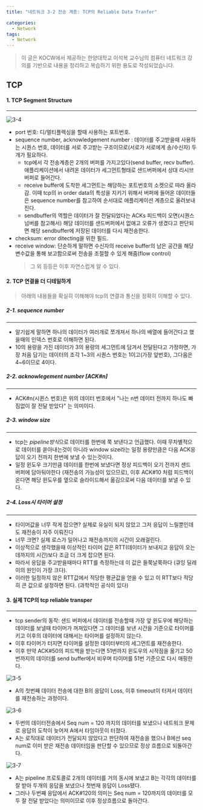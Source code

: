 ```yaml
---
title: "네트워크 3-2 전송 계층: TCP의 Reliable Data Tranfer"

categories:
  - Network
tags:
  - Network
---
```


> 이 글은 KOCW에서 제공하는 한양대학교 이석복 교수님의 컴퓨터 네트워크 강의를 기반으로 내용을 정리하고 복습하기 위한 용도로 작성되었습니다.

## TCP

#### 1. TCP Segment Structure

---

![3-4](https://github.com/mjh851819/mjh851819.github.io/assets/70308520/c10577be-1b2d-478b-9f41-388b9d673fbf)

- port 번호: 디/멀티플렉싱을 할때 사용하는 포트번호.
- sequence number, acknowledgement number : 데이터를 주고받을때 사용하는 시퀀스 번호, 데이터를 서로 주고받는 구조이므로(서로가 서로에게 송/수신자) 두개가 필요하다.
  - tcp에서 각 전송계층은 2개의 버퍼를 가지고있다(send buffer, recv buffer). 애플리케이션에서 내려온 데이터가 세그먼트형태로 샌드버퍼에서 상대 리시브 버퍼로 들어간다.
  - receive buffer에 도착한 세그먼트는 해당하는 포트번호의 소켓으로 따라 올라감. 이때 tcp의 in order data의 특성을 지키기 위해서 버퍼에 들어온 데이터들은 sequence number를 참고하여 순서대로 애플리케이션 계층으로 올려보내진다.
  - sendbuffer의 역할은 데이터가 잘 전달되었다는 ACKs 피드백이 오면(시퀀스 넘버를 참고해서) 해당 데이터를 샌드버퍼에서 없애고 오류가 생겼다고 판단되면 해당 sendbuffer에 저장된 데이터를 다시 재전송한다.
- checksum: error ditecting을 위한 필드.
- receive window: 단순하게 말하면 수신자의 receive buffer의 남은 공간을 해당 변수값을 통해 보고함으로써 전송을 조절할 수 있게 해줌(flow control)
  > 그 외 등등은 이후 자연스럽게 알 수 있다.

#### 2. TCP 연결을 더 디테일하게

> 아래의 내용들을 확실히 이해해야 tcp의 연결과 통신을 정확히 이해할 수 있다.

##### 2-1. sequence number

---

- 알기쉽게 말하면 하나의 데이터가 여러개로 쪼개져서 하나의 배열에 들어간다고 했을때의 인덱스 번호로 이해하면 된다.
- 10의 용량을 가진 데이터가 3의 용량의 세그먼트에 담겨서 전달된다고 가정하면, 가장 처음 담기는 데이터의 조각 1~3의 시퀀스 번호는 1이고(가장 앞번호), 그다음은 4~6이므로 4이다.

##### 2-2. acknowlegement number [ACK#n]

---

- ACK#n(시퀸스 번호)은 위의 데이터 번호에서 "나는 n번 데이터 전까지 하나도 빠짐없이 잘 전달 받았다" 는 의미이다.

##### 2-3. window size

---

- tcp는 *pipeline방식*으로 데이터를 한번에 쭉 보낸다고 언급했다. 이때 무차별적으로 데이터를 쏟아내는것이 아니라 window size라는 일정 용량만큼은 다음 ACK응답이 오기 전까지 한번에 보낼 수 있는것이다.
- 일정 윈도우 크기만큼 데이터를 한번에 보냈다면 정상 피드백이 오기 전까지 샌드 버퍼에 담아둬야한다 (재전송의 가능성이 있으므로), 이후 ACK#10 처럼 피드백이 온다면 해당 윈도우를 옆으로 슬라이드해서 옮김으로써 다음 데이터를 보낼 수 있다.

##### 2-4. Loss시 타이머 설정

---

- 타이머값을 너무 작게 잡으면? 실제로 유실이 되지 않았고 그저 응답이 느릴뿐인데도 재전송이 자주 이뤄진다
- 너무 크면? 실제 로스가 일어나고 재전송까지의 시간이 오래걸린다.
- 이상적으로 생각했을때 이상적인 타이머 값은 RTT(데이터가 보내지고 응답이 오는데까지의 시간)보다 조금 더 크게 잡으면 된다.
- 따라서 응답을 주고받을때마다 RTT를 측정하는데 이 값은 들쭉날쭉하다 (큐잉 딜레이의 원인이 가장 크다).
- 이러한 일정하지 않은 RTT값에서 적당한 평균값을 얻을 수 있고 이 RTT보다 적당히 큰 값으로 설정하면 된다. (과학적인 공식이 있다)

#### 3. 실제 TCP의 tcp reliable transper

---

- tcp sender의 동작: 샌드 버퍼에서 데이터를 전송할때 가장 앞 윈도우에 해당하는 데이터를 보낼때 타이머가 꺼져있다면 그 데이터를 보낸 시간을 기준으로 타이머를 키고 이후의 데이터에 대해서는 타이머를 설정하지 않는다.
- 이후 타이머가 터지면 타이머를 설정한 데이터부터의 세그먼트를 재전송한다.
- 이후 만약 ACK#50의 피드백을 받는다면 51번까지 윈도우의 시작점을 옮기고 50번까지의 데이터를 send buffer에서 비우며 타이머를 51번 기준으로 다시 매핑한다.

![3-5](https://github.com/mjh851819/mjh851819.github.io/assets/70308520/e792a8d8-827d-41ff-962f-af29f30cd1bc)

- A의 첫번째 데이터 전송에 대한 B의 응답이 Loss, 이후 timeout이 터져서 데이터를 재전송하는 과정이다.

![3-6](https://github.com/mjh851819/mjh851819.github.io/assets/70308520/54b02e27-2d13-4a54-8ef6-32459f03f076)

- 두번의 데이터전송에서 Seq num = 120 까지의 데이터를 보냈으나 네트워크 문제로 응답의 도착이 늦어져 A에서 타임아웃이 터졌다.
- A는 로직대로 데이터가 전달되지 않았다고 판단하여 재전송을 했으나 B에선 seq num로 이미 받은 재전송 데이터임을 판단할 수 있으므로 정상 흐름으로 되돌아간다.

![3-7](https://github.com/mjh851819/mjh851819.github.io/assets/70308520/b6c8934f-87c7-43ea-9f3b-8fe98f4603e7)

- A는 pipeline 프로토콜로 2개의 데이터를 거의 동시에 보냈고 B는 각각의 데이터를 잘 받아 두개의 응답을 보냈으나 첫번재 응답이 Loss됐다.
- 그러나 두번째 응답에서 ACK#120의 의미는 Seq num = 120까지의 데이터를 모두 잘 전달 받았다는 의미이므로 이후 정상흐름으로 돌아간다.
